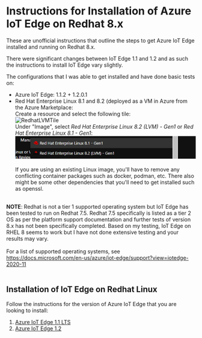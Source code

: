 # Instructions for Installation of Azure IoT Edge on Redhat 8.x

These are unofficial instructions that outline the steps to get Azure IoT Edge installed and running on Redhat 8.x. 

There were significant changes between IoT Edge 1.1 and 1.2 and as such the instructions to install IoT Edge vary slightly.

The configurations that I was able to get installed and have done basic tests on:

- Azure IoT Edge: 1.1.2 + 1.2.0.1
- Red Hat Enterprise Linux 8.1 and 8.2 (deployed as a VM in Azure from the Azure Marketplace: <BR>
Create a resource and select the following tile: <BR>
	![RedhatLVMTile](https://user-images.githubusercontent.com/16802088/115578149-07d19500-a293-11eb-90e2-3c9693cba6cb.jpg) <BR>
Under "Image", select _Red Hat Enterprise Linux 8.2 (LVM) - Gen1_ or _Red Hat Enterprise Linux 8.1 - Gen1_: <BR>
	![RHEL%2081%2082](https://github.com/ms-vincent/IoT-Edge-Redhat-8-Installation-Steps/blob/main/Images/RHEL%2081%2082.jpg)<BR><BR>
  If you are using an existing Linux image, you'll have to remove any conflicting container packages such as docker, podman, etc. There also might be some other dependencies that you'll need to get installed such as openssl. 
<BR><BR>
  
**NOTE**: Redhat is not a tier 1 supported operating system but IoT Edge has been tested to run on Redhat 7.5. Redhat 7.5 specifically is listed as a tier 2 OS as per the platform support documentation and further tests of version 8.x has not been specifically completed. Based on my testing, IoT Edge on RHEL 8 seems to work but I have not done extensive testing and your results may vary. <BR><BR>
For a list of supported operating systems, see https://docs.microsoft.com/en-us/azure/iot-edge/support?view=iotedge-2020-11
<BR><BR>

## Installation of IoT Edge on Redhat Linux 
	
Follow the instructions for the version of Azure IoT Edge that you are looking to install: 
1) [Azure IoT Edge 1.1 LTS](https://github.com/ms-vincent/IoT-Edge-Redhat-8-Installation-Steps/blob/main/Edge11/README.md)
2) [Azure IoT Edge 1.2](https://github.com/ms-vincent/IoT-Edge-Redhat-8-Installation-Steps/blob/main/Edge12/README.md)

	
 



